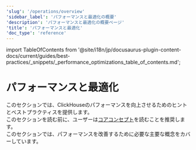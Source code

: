 ```yaml
---
'slug': '/operations/overview'
'sidebar_label': 'パフォーマンスと最適化の概要'
'description': 'パフォーマンスと最適化の概要ページ'
'title': 'パフォーマンスと最適化'
'doc_type': 'reference'
---
```


import TableOfContents from '@site/i18n/jp/docusaurus-plugin-content-docs/current/guides/best-practices/_snippets/_performance_optimizations_table_of_contents.md';


# パフォーマンスと最適化

このセクションでは、ClickHouseのパフォーマンスを向上させるためのヒントとベストプラクティスを提供します。  
このセクションを読む前に、ユーザーは[コアコンセプト](/parts)を読むことを推奨します。  
このセクションでは、パフォーマンスを改善するために必要な主要な概念をカバーしています。

<TableOfContents/>
